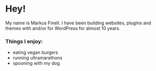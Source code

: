 # Hey!
My name is Markus Finell. I have been building websites, plugins and themes with and/or for WordPress for almost 10 years.

### Things I enjoy:
- eating vegan burgers
- running ultramarathons
- spooning with my dog

